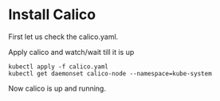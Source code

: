 # Install Calico
First let us check the calico.yaml.

Apply calico and watch/wait till it is up
```
kubectl apply -f calico.yaml
kubectl get daemonset calico-node --namespace=kube-system
```

Now calico is up and running.

